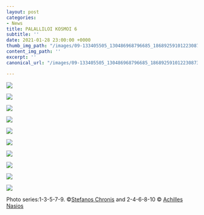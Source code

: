 ```yaml
---
layout: post
categories:
- News
title: PALALLILOI KOSMOI 6
subtitle: ''
date: 2021-01-28 23:00:00 +0000
thumb_img_path: "/images/09-133405505_130486968796685_1868925910122308735_n.jpg"
content_img_path: ''
excerpt: ''
canonical_url: "/images/09-133405505_130486968796685_1868925910122308735_n.jpg"

---
```

![](/images/01-131534362_2835470433403635_4229891381135543202_n.jpg)

![](/images/02_mg_5848.jpg)

![](/images/03-130982141_627545891302984_2484358142914350254_n.jpg)

![](/images/04-10496180_10204384106585121_224413284254597_o.jpg)

![](/images/05-132286440_439024687285057_6297642514759805220_n.jpg)

![](/images/06-72713372_10220002416033096_4867234124408029184_o.jpg)

![](/images/07-132290021_418647672915728_5292005982434587513_n.jpg)

![](/images/08-16797824_10211852251484076_1175923675426558512_o.jpg)

![](/images/09-133405505_130486968796685_1868925910122308735_n.jpg)

![](/images/10_mg_9500.jpg)

Photo series:1-3-5-7-9. ©<a href="https://www.facebook.com/stefanos.chronis.1" target="blank">Stefanos Chronis</a>  and  2-4-6-8-10 © <a href="https://anikon.org/" target="blank">Achilles Nasios</a>